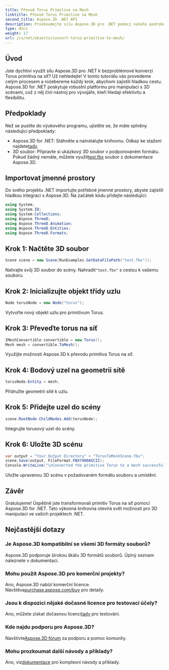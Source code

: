 ```yaml
---
title: Převod Torus Primitive na Mesh
linktitle: Převod Torus Primitive na Mesh
second_title: Aspose.3D .NET API
description: Prozkoumejte sílu Aspose.3D pro .NET pomocí našeho podrobného průvodce převodem primitiv Torus na sítě. Zvyšte svůj 3D vývoj bez námahy!
type: docs
weight: 17
url: /cs/net/objects/convert-torus-primitive-to-mesh/
---
```

## Úvod
Jste dychtiví využít sílu Aspose.3D pro .NET k bezproblémové konverzi Torus primitiva na síť? Už nehledejte! V tomto tutoriálu vás provedeme celým procesem a rozebereme každý krok, abychom zajistili hladkou cestu. Aspose.3D for .NET poskytuje robustní platformu pro manipulaci s 3D scénami, což z něj činí nástroj pro vývojáře, kteří hledají efektivitu a flexibilitu.
## Předpoklady
Než se pustíte do výukového programu, ujistěte se, že máte splněny následující předpoklady:
-  Aspose.3D for .NET: Stáhněte a nainstalujte knihovnu. Odkaz ke stažení najdete[tady](https://releases.aspose.com/3d/net/).
-  3D soubor: Připravte si ukázkový 3D soubor v podporovaném formátu. Pokud žádný nemáte, můžete využít[test.fbx](https://reference.aspose.com/3d/net/) soubor z dokumentace Aspose.3D.
## Importovat jmenné prostory
Do svého projektu .NET importujte potřebné jmenné prostory, abyste zajistili hladkou integraci s Aspose.3D. Na začátek kódu přidejte následující:
```csharp
using System;
using System.IO;
using System.Collections;
using Aspose.ThreeD;
using Aspose.ThreeD.Animation;
using Aspose.ThreeD.Entities;
using Aspose.ThreeD.Formats;
```
## Krok 1: Načtěte 3D soubor
```csharp
Scene scene = new Scene(RunExamples.GetDataFilePath("test.fbx"));
```
Nahrajte svůj 3D soubor do scény. Nahradit`"test.fbx"` s cestou k vašemu souboru.
## Krok 2: Inicializujte objekt třídy uzlu
```csharp
Node torusNode = new Node("torus");
```
Vytvořte nový objekt uzlu pro primitivum Torus.
## Krok 3: Převeďte torus na síť
```csharp
IMeshConvertible convertible = new Torus();
Mesh mesh = convertible.ToMesh();
```
Využijte možnosti Aspose.3D k převodu primitiva Torus na síť.
## Krok 4: Bodový uzel na geometrii sítě
```csharp
torusNode.Entity = mesh;
```
Přidružte geometrii sítě k uzlu.
## Krok 5: Přidejte uzel do scény
```csharp
scene.RootNode.ChildNodes.Add(torusNode);
```
Integrujte torusový uzel do scény.
## Krok 6: Uložte 3D scénu
```csharp
var output = "Your Output Directory" + "TorusToMeshScene.fbx";
scene.Save(output, FileFormat.FBX7400ASCII);
Console.WriteLine("\nConverted the primitive Torus to a mesh successfully.\nFile saved at " + output);
```
Uložte upravenou 3D scénu v požadovaném formátu souboru a umístění.
## Závěr
Gratulujeme! Úspěšně jste transformovali primitiv Torus na síť pomocí Aspose.3D for .NET. Tato výkonná knihovna otevírá svět možností pro 3D manipulaci ve vašich projektech .NET.
## Nejčastější dotazy
### Je Aspose.3D kompatibilní se všemi 3D formáty souborů?
Aspose.3D podporuje širokou škálu 3D formátů souborů. Úplný seznam naleznete v dokumentaci.
### Mohu použít Aspose.3D pro komerční projekty?
 Ano, Aspose.3D nabízí komerční licence. Návštěva[purchase.aspose.com/buy](https://purchase.aspose.com/buy) pro detaily.
### Jsou k dispozici nějaké dočasné licence pro testovací účely?
 Ano, můžete získat dočasnou licenci[tady](https://purchase.aspose.com/temporary-license/) pro testování.
### Kde najdu podporu pro Aspose.3D?
 Navštivte[Aspose.3D fórum](https://forum.aspose.com/c/3d/18) za podporu a pomoc komunity.
### Mohu prozkoumat další návody a příklady?
 Ano, viz[dokumentace](https://reference.aspose.com/3d/net/) pro komplexní návody a příklady.